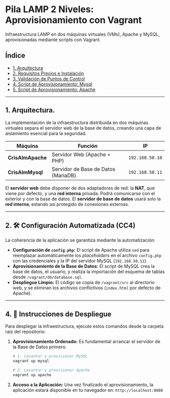 # Pila LAMP 2 Niveles: Aprovisionamiento con Vagrant
Infraestructura LAMP en dos máquinas virtuales (VMs), Apache y MySQL, aprovisionadas mediante scripts con Vagrant.

## Índice

* [1. Arquitectura](#1-arquitectura)
* [2. Requisitos Previos e Instalación](#2-requisitos-previos-e-instalación)
* [3. Validación de Puntos de Control](#3-validación-de-puntos-de-control)
* [4. Script de Aprovisionamiento: Mysql](#4-script-de-aprovisionamiento-mysql)
* [5. Script de Aprovisionamiento: Apache](#5-script-de-aprovisionamiento-apache)

---

## 1\. Arquitectura.

La implementación de la infraestructura distribuida en dos máquinas virtuales separa el servidor web de la base de datos, creando una capa de aislamiento esencial para la seguridad.

| Máquina | Función | IP |
| --- | --- | --- |
| **CrisAlmApache** | Servidor Web (Apache + PHP) | `192.168.50.10` |
| **CrisAlmMysql** | Servidor de Base de Datos (MariaDB) | `192.168.50.11` |
 
El **servidor web** debe disponer de dos adaptadores de red: la **NAT**, que viene por defecto, y una **red interna** privada. Podrá comunicarse con el exterior y con la base de datos. El **servidor de base de datos** usará solo la **red interna**, estando así protegido de conexiones externas. 

-----

## 2\. 🛠️ Configuración Automatizada (CC4)

La coherencia de la aplicación se garantiza mediante la automatización:

  * **Configuración de `config.php`:** El script de Apache utiliza `sed` para reemplazar automáticamente los *placeholders* en el archivo `config.php` con las credenciales y la IP del servidor MySQL (`192.168.50.11`).
  * **Aprovisionamiento de la Base de Datos:** El script de MySQL crea la base de datos, el usuario, y realiza la importación del esquema de tablas desde `/vagrant/db/database.sql`.
  * **Despliegue Limpio:** El código se copia de `/vagrant/src` al directorio web, y se eliminan los archivos conflictivos (`index.html` por defecto de Apache).

-----

## 4\. 🚀 Instrucciones de Despliegue

Para desplegar la infraestructura, ejecute estos comandos desde la carpeta raíz del repositorio:

1.  **Aprovisionamiento Ordenado:** Es fundamental arrancar el servidor de la Base de Datos primero.
    ```bash
    # 1. Levantar y provisionar MySQL
    vagrant up mysql

    # 2. Levantar y provisionar Apache
    vagrant up apache
    ```
2.  **Acceso a la Aplicación:**
    Una vez finalizado el aprovisionamiento, la aplicación estará disponible en tu navegador en:
    `http://localhost:8080`

    
